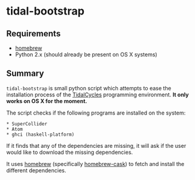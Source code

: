 tidal-bootstrap
===============

Requirements
------------

* [homebrew](http://brew.sh/)
* Python 2.x (should already be present on OS X systems)

Summary
-------

`tidal-bootstrap` is small python script which attempts to ease the installation process of the [TidalCycles](http://tidalcycles.org/) programming environment. **It only works on OS X for the moment.**

The script checks if the following programs are installed on the system:

    * SuperCollider
    * Atom
    * ghci (haskell-platform)

If it finds that any of the dependencies are missing, it will ask if the user would like to download the missing dependencies.

It uses [homebrew](http://brew.sh/) (specifically [homebrew-cask](https://github.com/caskroom/homebrew-cask)) to fetch and install the different dependencies.

